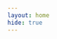 ```yaml
---
layout: home
hide: true
---
```


<!-- # Ciao

A simple jekyll theme for a personal page.  This text here will be your
*welcome* message, you should be able to use all the *markdown* you want
since this is {% raw %}`{{ content }}`{% endraw %}. You can also use math, both
inline $$ y = f(x) $$ and in display mode:

$$
f(x | \mu, \sigma^2) = \frac{1}{\sqrt{2\pi\sigma^2}}
e^{-\frac{(x - \mu)^2}{2\sigma^2}}
$$

Edit this content in `index.md`.



